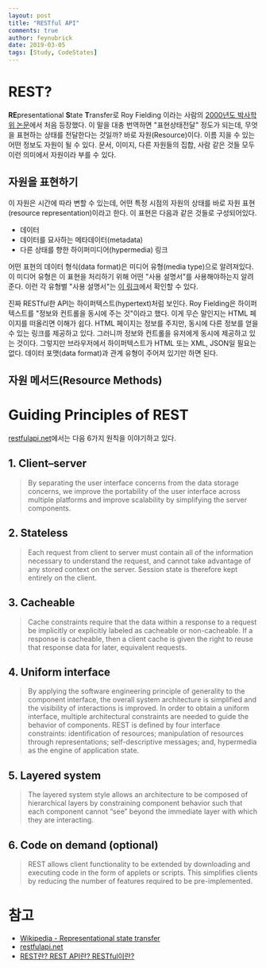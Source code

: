 ```yaml
---
layout: post
title: "RESTful API"
comments: true
author: feynubrick
date: 2019-03-05
tags: [Study, CodeStates]
---
```


# REST?

**RE**presentational **S**tate **T**ransfer로 Roy Fielding 이라는 사람의 [2000년도 박사학위 논문](https://www.ics.uci.edu/~fielding/pubs/dissertation/rest_arch_style.htm)에서 처음 등장했다.
이 말을 대충 번역하면 "표현상태전달" 정도가 되는데, 무엇을 표현하는 상태를 전달한다는 것일까?
바로 자원(Resource)이다.
이름 지을 수 있는 어떤 정보도 자원이 될 수 있다.
문서, 이미지, 다른 자원들의 집합, 사람 같은 것들 모두 이런 의미에서 자원이라 부를 수 있다.

## 자원을 표현하기

이 자원은 시간에 따라 변할 수 있는데, 어떤 특정 시점의 자원의 상태를 바로 자원 표현(resource representation)이라고 한다.
이 표현은 다음과 같은 것들로 구성되어있다.

- 데이터
- 데이터를 묘사하는 메타데이터(metadata)
- 다른 상태를 향한 하이퍼미디어(hypermedia) 링크

어떤 표현의 데이터 형식(data format)은 미디어 유형(media type)으로 알려져있다.
이 미디어 유형은 이 표현을 처리하기 위해 어떤 "사용 설명서"를 사용해야하는지 알려준다.
이런 각 유형별 "사용 설명서"는 [이 링크](https://www.iana.org/assignments/media-types/media-types.xhtml)에서 확인할 수 있다.

진짜 RESTful한 API는 하이퍼텍스트(hypertext)처럼 보인다.
Roy Fielding은 하이퍼텍스트를 "정보와 컨트롤을 동시에 주는 것"이라고 했다.
이게 무슨 말인지는 HTML 페이지를 떠올리면 이해가 쉽다.
HTML 페이지는 정보를 주지만, 동시에 다른 정보를 얻을 수 있는 링크를 제공하고 있다.
그러니까 정보와 컨트롤을 유저에게 동시에 제공하고 있는 것이다.
그렇지만 브라우저에서 하이퍼텍스트가 HTML 또는 XML, JSON일 필요는 없다.
데이터 포맷(data format)과 관계 유형이 주어져 있기만 하면 된다.


## 자원 메서드(Resource Methods)


# Guiding Principles of REST

[restfulapi.net](https://restfulapi.net/)에서는 다음 6가지 원칙을 이야기하고 있다. 

## 1. Client–server

> By separating the user interface concerns from the data storage concerns, we improve the portability of the user interface across multiple platforms and improve scalability by simplifying the server components.

## 2. Stateless

> Each request from client to server must contain all of the information necessary to understand the request, and cannot take advantage of any stored context on the server. Session state is therefore kept entirely on the client.

## 3. Cacheable

> Cache constraints require that the data within a response to a request be implicitly or explicitly labeled as cacheable or non-cacheable. If a response is cacheable, then a client cache is given the right to reuse that response data for later, equivalent requests.

## 4. Uniform interface

> By applying the software engineering principle of generality to the component interface, the overall system architecture is simplified and the visibility of interactions is improved. In order to obtain a uniform interface, multiple architectural constraints are needed to guide the behavior of components. REST is defined by four interface constraints: identification of resources; manipulation of resources through representations; self-descriptive messages; and, hypermedia as the engine of application state.

## 5. Layered system

> The layered system style allows an architecture to be composed of hierarchical layers by constraining component behavior such that each component cannot “see” beyond the immediate layer with which they are interacting.

## 6. Code on demand (optional)

> REST allows client functionality to be extended by downloading and executing code in the form of applets or scripts. This simplifies clients by reducing the number of features required to be pre-implemented.


# 참고

- [Wikipedia - Representational state transfer](https://en.wikipedia.org/wiki/Representational_state_transfer)
- [restfulapi.net](https://restfulapi.net/)
- [REST란? REST API란? RESTful이란?](https://gmlwjd9405.github.io/2018/09/21/rest-and-restful.html)